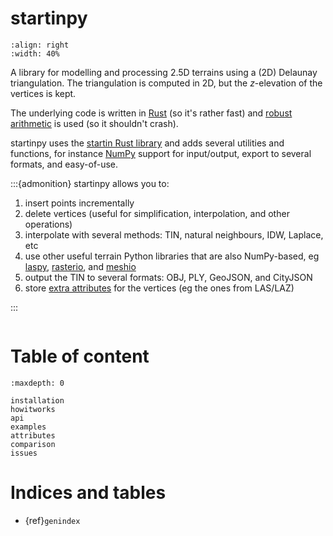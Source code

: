 # startinpy

```{image} figs/polyscope.jpg
:align: right
:width: 40%
```

A library for modelling and processing 2.5D terrains using a (2D) Delaunay triangulation. 
The triangulation is computed in 2D, but the *z*-elevation of the vertices is kept.

The underlying code is written in [Rust](https://www.rust-lang.org/) (so it's rather fast) and [robust arithmetic](https://crates.io/crates/robust) is used (so it shouldn't crash).

startinpy uses the [startin Rust library](https://github.com/hugoledoux/startin) and adds several utilities and functions, for instance [NumPy](https://numpy.org/) support for input/output, export to several formats, and easy-of-use.

:::{admonition} startinpy allows you to:
1. insert points incrementally
2. delete vertices (useful for simplification, interpolation, and other operations)
3. interpolate with several methods: TIN, natural neighbours, IDW, Laplace, etc
4. use other useful terrain Python libraries that are also NumPy-based, eg [laspy](https://laspy.readthedocs.io), [rasterio](https://rasterio.readthedocs.io), and [meshio](https://github.com/nschloe/meshio)
5. output the TIN to several formats: OBJ, PLY, GeoJSON, and CityJSON
6. store [extra attributes](./attributes.md) for the vertices (eg the ones from LAS/LAZ)

:::

```{literalinclude} ../demo/showcase.py
```


# Table of content

```{toctree}
:maxdepth: 0

installation
howitworks
api
examples
attributes
comparison
issues
```

# Indices and tables

- {ref}`genindex`
